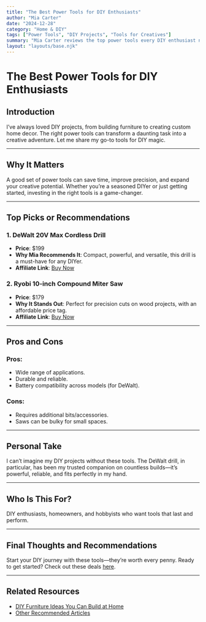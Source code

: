 ```yaml
---
title: "The Best Power Tools for DIY Enthusiasts"
author: "Mia Carter"
date: "2024-12-28"
category: "Home & DIY"
tags: ["Power Tools", "DIY Projects", "Tools for Creatives"]
summary: "Mia Carter reviews the top power tools every DIY enthusiast needs."
layout: "layouts/base.njk"
---
```


# The Best Power Tools for DIY Enthusiasts

## Introduction
I’ve always loved DIY projects, from building furniture to creating custom home decor. The right power tools can transform a daunting task into a creative adventure. Let me share my go-to tools for DIY magic.

---

## Why It Matters
A good set of power tools can save time, improve precision, and expand your creative potential. Whether you’re a seasoned DIYer or just getting started, investing in the right tools is a game-changer.

---

## Top Picks or Recommendations
### 1. **DeWalt 20V Max Cordless Drill**
- **Price**: $199
- **Why Mia Recommends It**: Compact, powerful, and versatile, this drill is a must-have for any DIYer.
- **Affiliate Link**: [Buy Now](#)

### 2. **Ryobi 10-inch Compound Miter Saw**
- **Price**: $179
- **Why It Stands Out**: Perfect for precision cuts on wood projects, with an affordable price tag.
- **Affiliate Link**: [Buy Now](#)

---

## Pros and Cons
### Pros:
- Wide range of applications.
- Durable and reliable.
- Battery compatibility across models (for DeWalt).

### Cons:
- Requires additional bits/accessories.
- Saws can be bulky for small spaces.

---

## Personal Take
I can’t imagine my DIY projects without these tools. The DeWalt drill, in particular, has been my trusted companion on countless builds—it’s powerful, reliable, and fits perfectly in my hand.

---

## Who Is This For?
DIY enthusiasts, homeowners, and hobbyists who want tools that last and perform.

---

## Final Thoughts and Recommendations
Start your DIY journey with these tools—they’re worth every penny. Ready to get started? Check out these deals [here](#).

---

## Related Resources
- [DIY Furniture Ideas You Can Build at Home](#)
- [Other Recommended Articles](#)

